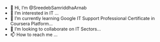 - 👋 Hi, I’m @SreedebSamriddhaArnab
- 👀 I’m interested in IT  ...
- 🌱 I’m currently learning Google IT Support Professional Certificate in Coursera Platform...
- 💞️ I’m looking to collaborate on IT Sectors...
- 📫 How to reach me ...

<!---
SreedebSamriddhaArnab/SreedebSamriddhaArnab is a ✨ special ✨ repository because its `README.md` (this file) appears on your GitHub profile.
You can click the Preview link to take a look at your changes.
--->
